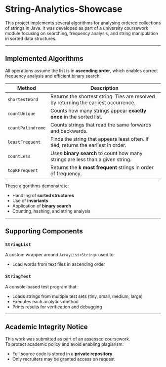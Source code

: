# String-Analytics-Showcase
This project implements several algorithms for analysing ordered collections of strings in Java. It was developed as part of a university coursework module focusing on searching, frequency analysis, and string manipulation in sorted data structures.

---

## Implemented Algorithms

All operations assume the list is in **ascending order**, which enables correct frequency analysis and efficient binary search.

| Method | Description |
|--------|-------------|
| `shortestWord` | Returns the shortest string. Ties are resolved by returning the earliest occurrence. |
| `countUnique` | Counts how many strings appear **exactly once** in the sorted list. |
| `countPalindrome` | Counts strings that read the same forwards and backwards. |
| `leastFrequent` | Finds the string that appears least often. If tied, returns the earliest in order. |
| `countLess` | Uses **binary search** to count how many strings are less than a given string. |
| `topKFrequent` | Returns the **k most frequent** strings in order of frequency. |

These algorithms demonstrate:
- Handling of **sorted structures**
- Use of **invariants**
- Application of **binary search**
- Counting, hashing, and string analysis

---

## Supporting Components

### `StringList`
A custom wrapper around `ArrayList<String>` used to:
- Load words from text files in ascending order

### `StringTest`
A console-based test program that:
- Loads strings from multiple test sets (tiny, small, medium, large)
- Executes each analytics method
- Prints results for verification and debugging

---

## Academic Integrity Notice

This work was submitted as part of an assessed coursework.  
To protect academic policy and avoid enabling plagiarism:

- Full source code is stored in a **private repository**
- Only recruiters may be granted access on request

